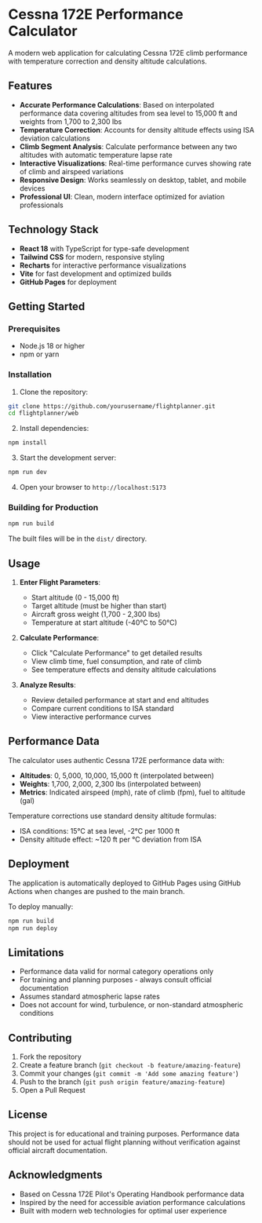 # Cessna 172E Performance Calculator

A modern web application for calculating Cessna 172E climb performance with temperature correction and density altitude calculations.

## Features

- **Accurate Performance Calculations**: Based on interpolated performance data covering altitudes from sea level to 15,000 ft and weights from 1,700 to 2,300 lbs
- **Temperature Correction**: Accounts for density altitude effects using ISA deviation calculations
- **Climb Segment Analysis**: Calculate performance between any two altitudes with automatic temperature lapse rate
- **Interactive Visualizations**: Real-time performance curves showing rate of climb and airspeed variations
- **Responsive Design**: Works seamlessly on desktop, tablet, and mobile devices
- **Professional UI**: Clean, modern interface optimized for aviation professionals

## Technology Stack

- **React 18** with TypeScript for type-safe development
- **Tailwind CSS** for modern, responsive styling
- **Recharts** for interactive performance visualizations
- **Vite** for fast development and optimized builds
- **GitHub Pages** for deployment

## Getting Started

### Prerequisites

- Node.js 18 or higher
- npm or yarn

### Installation

1. Clone the repository:
```bash
git clone https://github.com/yourusername/flightplanner.git
cd flightplanner/web
```

2. Install dependencies:
```bash
npm install
```

3. Start the development server:
```bash
npm run dev
```

4. Open your browser to `http://localhost:5173`

### Building for Production

```bash
npm run build
```

The built files will be in the `dist/` directory.

## Usage

1. **Enter Flight Parameters**:
   - Start altitude (0 - 15,000 ft)
   - Target altitude (must be higher than start)
   - Aircraft gross weight (1,700 - 2,300 lbs)
   - Temperature at start altitude (-40°C to 50°C)

2. **Calculate Performance**:
   - Click "Calculate Performance" to get detailed results
   - View climb time, fuel consumption, and rate of climb
   - See temperature effects and density altitude calculations

3. **Analyze Results**:
   - Review detailed performance at start and end altitudes
   - Compare current conditions to ISA standard
   - View interactive performance curves

## Performance Data

The calculator uses authentic Cessna 172E performance data with:

- **Altitudes**: 0, 5,000, 10,000, 15,000 ft (interpolated between)
- **Weights**: 1,700, 2,000, 2,300 lbs (interpolated between)
- **Metrics**: Indicated airspeed (mph), rate of climb (fpm), fuel to altitude (gal)

Temperature corrections use standard density altitude formulas:
- ISA conditions: 15°C at sea level, -2°C per 1000 ft
- Density altitude effect: ~120 ft per °C deviation from ISA

## Deployment

The application is automatically deployed to GitHub Pages using GitHub Actions when changes are pushed to the main branch.

To deploy manually:
```bash
npm run build
npm run deploy
```

## Limitations

- Performance data valid for normal category operations only
- For training and planning purposes - always consult official documentation
- Assumes standard atmospheric lapse rates
- Does not account for wind, turbulence, or non-standard atmospheric conditions

## Contributing

1. Fork the repository
2. Create a feature branch (`git checkout -b feature/amazing-feature`)
3. Commit your changes (`git commit -m 'Add some amazing feature'`)
4. Push to the branch (`git push origin feature/amazing-feature`)
5. Open a Pull Request

## License

This project is for educational and training purposes. Performance data should not be used for actual flight planning without verification against official aircraft documentation.

## Acknowledgments

- Based on Cessna 172E Pilot's Operating Handbook performance data
- Inspired by the need for accessible aviation performance calculations
- Built with modern web technologies for optimal user experience
